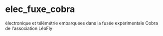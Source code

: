 # elec_fuxe_cobra
électronique et télémétrie embarquées dans la fusée expérimentale Cobra de l'association LéoFly
